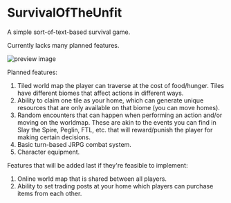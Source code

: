 # SurvivalOfTheUnfit

A simple sort-of-text-based survival game.

Currently lacks many planned features.

![preview image](https://i.imgur.com/zaoULjy.png)

Planned features:
1. Tiled world map the player can traverse at the cost of food/hunger. Tiles have different biomes that affect actions in different ways.
2. Ability to claim one tile as your home, which can generate unique resources that are only available on that biome (you can move homes).
3. Random encounters that can happen when performing an action and/or moving on the worldmap. These are akin to the events you can find in Slay the Spire, Peglin, FTL, etc. that will reward/punish the player for making certain decisions.
4. Basic turn-based JRPG combat system.
5. Character equipment.

Features that will be added last if they're feasible to implement:
1. Online world map that is shared between all players.
2. Ability to set trading posts at your home which players can purchase items from each other.
